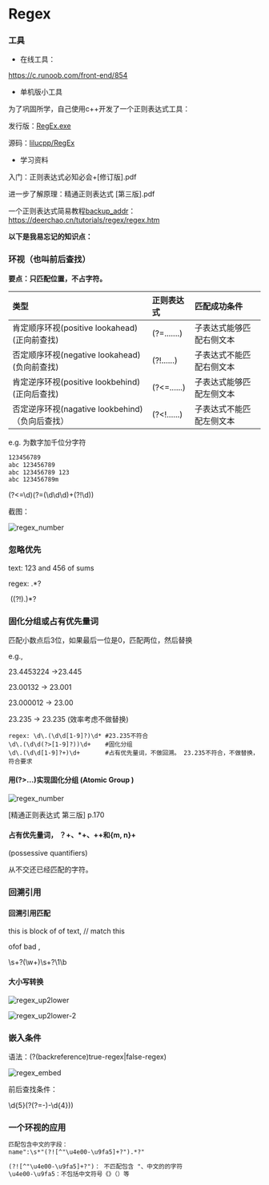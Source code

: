 # Regex

### 工具

* 在线工具：

https://c.runoob.com/front-end/854

* 单机版小工具

为了巩固所学，自己使用c++开发了一个正则表达式工具：

发行版：[RegEx.exe](https://github.com/lilucpp/RegEx/releases)

源码：[lilucpp/RegEx](https://github.com/lilucpp/RegEx)

* 学习资料

入门：正则表达式必知必会+[修订版].pdf

进一步了解原理：精通正则表达式 [第三版].pdf

一个正则表达式简易教程[backup_addr](https://1drv.ms/b/s!AiOHW4QDJaFOhHVmUTC0i1pqY5CL?e=wKbh2z)：https://deerchao.cn/tutorials/regex/regex.htm


**以下是我易忘记的知识点：**

### 环视（也叫前后查找）

**要点：只匹配位置，不占字符。**

| 类型                                            | 正则表达式  | 匹配成功条件             |
| :---------------------------------------------- | :---------- | :----------------------- |
| 肯定顺序环视(positive lookahead)(正向前查找)    | (?=.......) | 子表达式能够匹配右侧文本 |
| 否定顺序环视(negative lookahead)(负向前查找)    | (?!......)  | 子表达式不能匹配右侧文本 |
| 肯定逆序环视(positive lookbehind)(正向后查找)   | (?<=......) | 子表达式能够匹配左侧文本 |
| 否定逆序环视(nagative lookbehind)（负向后查找） | (?<!......) | 子表达式不能匹配左侧文本 |

e.g. 为数字加千位分字符

```tex
123456789
abc 123456789 
abc 123456789 123
abc 123456789m
```

(?<=\d)(?=(\d\d\d)+(?!\d))

截图：

![regex_number](../img/regex_number.png)

### 忽略优先

text: <x><x>123</x> and <x>456</x> of sums</x>

regex:  <x>.*?</x> 

​			<x>((?!<x>).)*?</x>

### 固化分组或占有优先量词

匹配小数点后3位，如果最后一位是0，匹配两位，然后替换

e.g., 

23.4453224 ->23.445

23.00132 -> 23.001 

23.000012 -> 23.00

23.235 -> 23.235 (效率考虑不做替换)

```
regex: \d\.(\d\d[1-9]?)\d* #23.235不符合
\d\.(\d\d(?>[1-9]?))\d+    #固化分组
\d\.(\d\d[1-9]?+)\d+       #占有优先量词，不做回溯。 23.235不符合，不做替换，符合要求
```

#### 用(?>...)实现固化分组 (Atomic Group )

![regex_number](../img/regex_atomic_group.png)

[精通正则表达式 第三版] p.170



#### 占有优先量词， ？+、*+、++和{m, n}+

(possessive quantifiers)

从不交还已经匹配的字符。

### 回溯引用

#### 回溯引用匹配

this is block of of text,	 // match this

ofof bad ,

\s+?(\w+)\s+?\1\b

#### 大小写转换

![regex_up2lower](../img/regex_up2lower.png)

![regex_up2lower-2](../img/regex_up2lower-2.png)

### 嵌入条件

语法：(?(backreference)true-regex|false-regex)

![regex_embed](../img/regex_embed-1.png)

前后查找条件：

\d{5}(?(?=-)-\d{4}))
  
### 一个环视的应用
```txt
匹配包含中文的字段：
name":\s*"(?![^"\u4e00-\u9fa5]+?").*?"

(?![^"\u4e00-\u9fa5]+?")： 不匹配包含 "、中文的的字符
\u4e00-\u9fa5：不包括中文符号《》（）等
```
